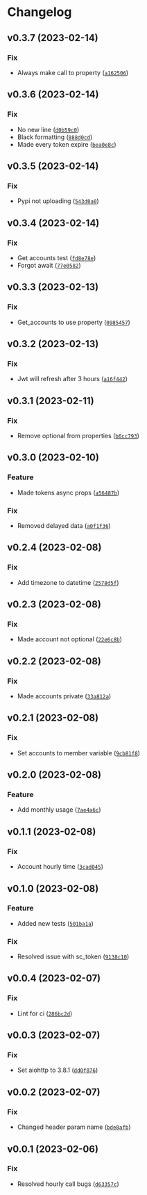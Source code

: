 # Changelog

<!--next-version-placeholder-->

## v0.3.7 (2023-02-14)
### Fix
* Always make call to property ([`a162506`](https://github.com/Lash-L/southern_company_api/commit/a162506a2769e1cabf0d58c1b98c004dc6d632fc))

## v0.3.6 (2023-02-14)
### Fix
* No new line ([`d0b59c0`](https://github.com/Lash-L/southern_company_api/commit/d0b59c05b5d70bee8dbb81f1726aca94bc680034))
* Black formatting ([`888d0cd`](https://github.com/Lash-L/southern_company_api/commit/888d0cd5461bbc1693615e1df2b33912fa89995c))
* Made every token expire ([`bea0e8c`](https://github.com/Lash-L/southern_company_api/commit/bea0e8c7ba124ac7b28fa890a6de9fc46c48761b))

## v0.3.5 (2023-02-14)
### Fix
* Pypi not uploading ([`543d0a0`](https://github.com/Lash-L/southern_company_api/commit/543d0a057f11e7f419c2e43293d552afb25321e6))

## v0.3.4 (2023-02-14)
### Fix
* Get accounts test ([`fd8e78e`](https://github.com/Lash-L/southern_company_api/commit/fd8e78e8456b3c2046cc6e9282bcfc75dfd036a7))
* Forgot await ([`77e0582`](https://github.com/Lash-L/southern_company_api/commit/77e0582309a9ed4547a49bd95622977c74720205))

## v0.3.3 (2023-02-13)
### Fix
* Get_accounts to use property ([`0985457`](https://github.com/Lash-L/southern_company_api/commit/09854576d071ec4af761321d9b5c2858a86efe4c))

## v0.3.2 (2023-02-13)
### Fix
* Jwt will refresh after 3 hours ([`a16f442`](https://github.com/Lash-L/southern_company_api/commit/a16f442681748cd4df57b7391d1d0f513527d54a))

## v0.3.1 (2023-02-11)
### Fix
* Remove optional from properties ([`b6cc793`](https://github.com/Lash-L/southern_company_api/commit/b6cc7935547202801d92c8f3b68da640df65857a))

## v0.3.0 (2023-02-10)
### Feature
* Made tokens async props ([`a56487b`](https://github.com/Lash-L/southern_company_api/commit/a56487b4abd7a0668a3a735f125711e966cdfdf6))

### Fix
* Removed delayed data ([`a0f1f36`](https://github.com/Lash-L/southern_company_api/commit/a0f1f363816eec23f07c00e90592d0ddab946a90))

## v0.2.4 (2023-02-08)
### Fix
* Add timezone to datetime ([`2578d5f`](https://github.com/Lash-L/southern_company_api/commit/2578d5f80562f46bad40aa098aadabed88646df9))

## v0.2.3 (2023-02-08)
### Fix
* Made account not optional ([`22e6c8b`](https://github.com/Lash-L/southern_company_api/commit/22e6c8b0d58de96e00eb799a68ce34d875499a77))

## v0.2.2 (2023-02-08)
### Fix
* Made accounts private ([`33a812a`](https://github.com/Lash-L/southern_company_api/commit/33a812ae767f2f654a999652fcfd6d1538804477))

## v0.2.1 (2023-02-08)
### Fix
* Set accounts to member variable ([`9cb81f8`](https://github.com/Lash-L/southern_company_api/commit/9cb81f86e034cdd718fc8cd5feacecc642bb3795))

## v0.2.0 (2023-02-08)
### Feature
* Add monthly usage ([`7ae4a6c`](https://github.com/Lash-L/southern_company_api/commit/7ae4a6c7a00190ff91378723170a517439a69212))

## v0.1.1 (2023-02-08)
### Fix
* Account hourly time ([`3cad045`](https://github.com/Lash-L/southern_company_api/commit/3cad0451a3cc23e5e3e5ddc8bd1187aeefd5d7a7))

## v0.1.0 (2023-02-08)
### Feature
* Added new tests ([`501ba1a`](https://github.com/Lash-L/southern_company_api/commit/501ba1a67bd5cd3459bafcc9f65beac547f7fbd5))

### Fix
* Resolved issue with sc_token ([`9138c10`](https://github.com/Lash-L/southern_company_api/commit/9138c10610f359fdaa9fe712fdd870ee7d8cf6e9))

## v0.0.4 (2023-02-07)
### Fix
* Lint for ci ([`286bc2d`](https://github.com/Lash-L/southern_company_api/commit/286bc2d7474da1d9478e63828b137d439e0dccc1))

## v0.0.3 (2023-02-07)
### Fix
* Set aiohttp to 3.8.1 ([`dd0f876`](https://github.com/Lash-L/southern_company_api/commit/dd0f876eed8a25aff19e79950e700effc68c3697))

## v0.0.2 (2023-02-07)
### Fix
* Changed header param name ([`bde8afb`](https://github.com/Lash-L/southern_company_api/commit/bde8afb8b1dfb8dbea77f2831182d19c21d5183c))

## v0.0.1 (2023-02-06)
### Fix
* Resolved hourly call bugs ([`d63357c`](https://github.com/Lash-L/southern_company_api/commit/d63357ca8b806381a060f4d1fa2d683d0e678d1c))
